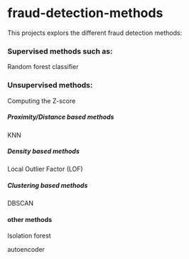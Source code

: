# fraud-detection-methods

This projects explors the different fraud detection methods: 

### Supervised methods such as:
Random forest classifier

### Unsupervised methods:
Computing the Z-score
##### Proximity/Distance based methods
KNN 
##### Density based methods
Local Outlier Factor (LOF) 
##### Clustering based methods
DBSCAN
#### other methods 
Isolation forest

autoencoder

